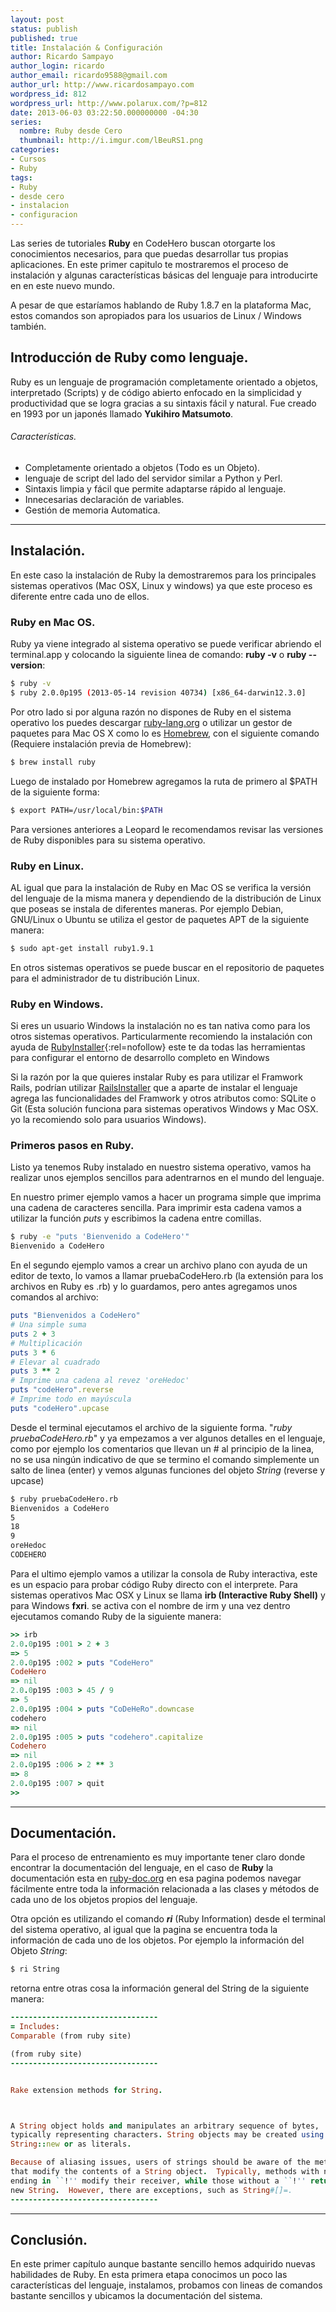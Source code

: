 ```yaml
---
layout: post
status: publish
published: true
title: Instalación & Configuración
author: Ricardo Sampayo
author_login: ricardo
author_email: ricardo9588@gmail.com
author_url: http://www.ricardosampayo.com
wordpress_id: 812
wordpress_url: http://www.polarux.com/?p=812
date: 2013-06-03 03:22:50.000000000 -04:30
series:
  nombre: Ruby desde Cero
  thumbnail: http://i.imgur.com/lBeuRS1.png
categories:
- Cursos
- Ruby
tags:
- Ruby
- desde cero
- instalacion
- configuracion
---
```

<p>Las series de tutoriales <strong>Ruby</strong> en CodeHero buscan otorgarte los conocimientos necesarios, para que puedas desarrollar tus propias aplicaciones. En este primer capitulo te mostraremos el proceso de instalación y algunas características básicas del lenguaje para introducirte en en este nuevo mundo.</p>

<p>A pesar de que estaríamos hablando de Ruby 1.8.7 en la plataforma Mac, estos comandos son apropiados para los usuarios de Linux / Windows también.</p>

<h2>Introducción de Ruby como lenguaje.</h2>

<p>Ruby es un lenguaje de programación completamente orientado a objetos, interpretado (Scripts) y de código abierto enfocado en la simplicidad y productividad que se logra gracias a su sintaxis fácil y natural. Fue creado en 1993 por un japonés llamado <strong>Yukihiro Matsumoto</strong>.</p>

<h6>Características.</h6>

<ul>
<li>Completamente orientado a objetos (Todo es un Objeto).</li>
<li>lenguaje de script del lado del servidor similar a Python y Perl.</li>
<li>Sintaxis limpia y fácil que permite adaptarse rápido al lenguaje.</li>
<li>Innecesarias declaración de variables.</li>
<li>Gestión de memoria Automatica.</li>
</ul>

<hr />

<h2>Instalación.</h2>

<p>En este caso la instalación de Ruby la demostraremos para los principales sistemas operativos (Mac OSX, Linux y windows) ya que este proceso es diferente entre cada uno de ellos.</p>

<h3>Ruby en Mac OS.</h3>

<p>Ruby ya viene integrado al sistema operativo se puede verificar abriendo el terminal.app y colocando la siguiente linea de comando: <strong>ruby -v</strong> o <strong>ruby --version</strong>:</p>

```sh
$ ruby -v
$ ruby 2.0.0p195 (2013-05-14 revision 40734) [x86_64-darwin12.3.0]
```

<p>Por otro lado si por alguna razón no dispones de Ruby en el sistema operativo los puedes descargar <a href="http://www.ruby-lang.org/en/downloads/">ruby-lang.org</a> o utilizar un gestor de paquetes para Mac OS X como lo es <a href="http://mxcl.github.io/homebrew/">Homebrew</a>, con el siguiente comando (Requiere instalación previa de Homebrew):</p>

```sh
$ brew install ruby
```

<p>Luego de instalado por Homebrew agregamos la ruta de primero al $PATH de la siguiente forma:</p>

```sh
$ export PATH=/usr/local/bin:$PATH
```

<p>Para versiones anteriores a Leopard le recomendamos revisar las versiones de Ruby disponibles para su sistema operativo.</p>

<h3>Ruby en Linux.</h3>

<p>AL igual que para la instalación de Ruby en Mac OS se verifica la versión del lenguaje de la misma manera y dependiendo de la distribución de Linux que poseas se instala de diferentes maneras. Por ejemplo Debian, GNU/Linux o Ubuntu se utiliza el gestor de paquetes APT de la siguiente manera:</p>

```sh
$ sudo apt-get install ruby1.9.1
```

<p>En otros sistemas operativos se puede buscar en el repositorio de paquetes para el administrador de tu distribución Linux.</p>

<h3>Ruby en Windows.</h3>

<p>Si eres un usuario Windows la instalación no es tan nativa como para los otros sistemas operativos. Particularmente recomiendo la instalación con ayuda de <a href="http://rubyinstaller.org/">RubyInstaller</a>{:rel=nofollow} este te da todas las herramientas para configurar el entorno de desarrollo completo en Windows</p>

<p>Si la razón por la que quieres instalar Ruby es para utilizar el Framwork Rails, podrían utilizar <a href="http://railsinstaller.org/">RailsInstaller</a> que a aparte de instalar el lenguaje agrega las funcionalidades del Framwork y otros atributos como: SQLite o Git (Esta solución funciona para sistemas operativos Windows y Mac OSX. yo la recomiendo solo para usuarios Windows).</p>

<h3>Primeros pasos en Ruby.</h3>

<p>Listo ya tenemos Ruby instalado en nuestro sistema operativo, vamos ha realizar unos ejemplos sencillos para adentrarnos en el mundo del lenguaje.</p>

<p>En nuestro primer ejemplo vamos a hacer un programa simple que imprima una cadena de caracteres sencilla. Para imprimir esta cadena vamos a utilizar la función <em>puts</em> y escribimos la cadena entre comillas.</p>

```sh
$ ruby -e "puts 'Bienvenido a CodeHero'"
Bienvenido a CodeHero
```

<p>En el segundo ejemplo vamos a crear un archivo plano con ayuda de un editor de texto, lo vamos a llamar pruebaCodeHero.rb (la extensión para los archivos en Ruby es .rb) y lo guardamos, pero antes agregamos unos comandos al archivo:</p>

```ruby
puts "Bienvenidos a CodeHero"
# Una simple suma
puts 2 + 3
# Multiplicación
puts 3 * 6
# Elevar al cuadrado
puts 3 ** 2
# Imprime una cadena al revez 'oreHedoc'
puts "codeHero".reverse
# Imprime todo en mayúscula
puts "codeHero".upcase
```

<p>Desde el terminal ejecutamos el archivo de la siguiente forma. "<em>ruby pruebaCodeHero.rb</em>" y ya empezamos a ver algunos detalles en el lenguaje, como por ejemplo los comentarios que llevan un # al principio de la linea, no se usa ningún indicativo de que se termino el comando simplemente un salto de linea (enter) y vemos algunas funciones del objeto <em>String</em> (reverse y upcase)</p>

```sh
$ ruby pruebaCodeHero.rb
Bienvenidos a CodeHero
5
18
9
oreHedoc
CODEHERO
```

<p>Para el ultimo ejemplo vamos a utilizar la consola de Ruby interactiva, este es un espacio para probar código Ruby directo con el interprete. Para sistemas operativos Mac OSX y Linux se llama <strong>irb (Interactive Ruby Shell)</strong> y para Windows <strong>fxri</strong>. se activa con el nombre de irm y una vez dentro ejecutamos comando Ruby de la siguiente manera:</p>

```ruby
>> irb
2.0.0p195 :001 > 2 + 3
=> 5
2.0.0p195 :002 > puts "CodeHero"
CodeHero
=> nil
2.0.0p195 :003 > 45 / 9
=> 5
2.0.0p195 :004 > puts "CoDeHeRo".downcase
codehero
=> nil
2.0.0p195 :005 > puts "codehero".capitalize
Codehero
=> nil
2.0.0p195 :006 > 2 ** 3
=> 8
2.0.0p195 :007 > quit
>>
```

<hr />

<h2>Documentación.</h2>

<p>Para el proceso de entrenamiento es muy importante tener claro donde encontrar la documentación del lenguaje, en el caso de <strong>Ruby</strong> la documentación esta en <a href="http://ruby-doc.org/core-2.0/">ruby-doc.org</a> en esa pagina podemos navegar fácilmente entre toda la información relacionada a las clases y métodos de cada uno de los objetos propios del lenguaje.</p>

<p>Otra opción es utilizando el comando <strong><em>ri</em></strong> (Ruby Information) desde el terminal del sistema operativo, al igual que la pagina se encuentra toda la información de cada uno de los objetos. Por ejemplo la información del Objeto <em>String</em>:</p>

```sh
$ ri String
```

<p>retorna entre otras cosa la información general del String de la siguiente manera:</p>

```ruby
---------------------------------
= Includes:
Comparable (from ruby site)

(from ruby site)
---------------------------------


Rake extension methods for String.



A String object holds and manipulates an arbitrary sequence of bytes,
typically representing characters. String objects may be created using
String::new or as literals.

Because of aliasing issues, users of strings should be aware of the methods
that modify the contents of a String object.  Typically, methods with names
ending in ``!'' modify their receiver, while those without a ``!'' return a
new String.  However, there are exceptions, such as String#[]=.
---------------------------------
```

<hr />

<h2>Conclusión.</h2>

<p>En este primer capítulo aunque bastante sencillo hemos adquirido nuevas habilidades de Ruby. En esta primera etapa conocimos un poco las características del lenguaje, instalamos, probamos con lineas de comandos bastante sencillos y ubicamos la documentación del sistema.</p>
